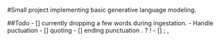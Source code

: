 #Small project implementing basic generative language modeling.


##Todo
    - [] currently dropping a few words during ingestation.
    - Handle puctuation
       - [] quoting
       - [] ending punctuation . ? !
       - [] ; ,